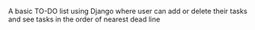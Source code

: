 A basic TO-DO list using Django where user can add or delete their tasks and see tasks in the order of nearest dead line
